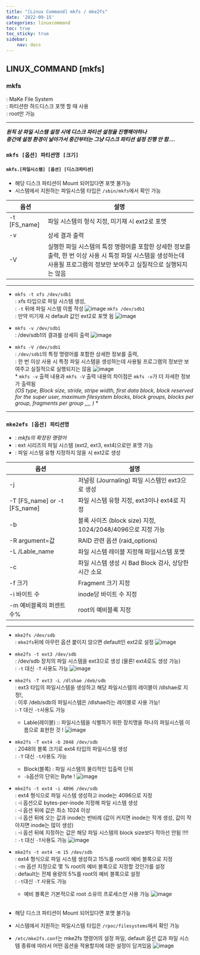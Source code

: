 ```yaml
---
title: "[Linux Command] mkfs / mke2fs"
date: '2022-09-15'
categories: linuxcommand
toc: true
toc_sticky: true
sidebar:
    nav: docs
---
```


## LINUX_COMMAND [mkfs]
### mkfs
: MaKe File System<br/>: 파티션한 하드디스크 포맷 할 때 사용<br/>: root만 가능
***
***원칙 상 파일 시스템 설정 시에 디스크 파티션 설정을 진행해야하나<br/>중간에  설정 환경이 날아가서 중간부터는 그냥 디스크 파티션 설정 진행 안 함....***
### `mkfs [옵션] 파티션명 [크기]`
#### `mkfs.[파일시스템] [옵션] [디스크파티션]`
* 해당 디스크 파티션이 Mount 되어있다면 포맷 불가능
* 시스템에서 지원하는 파일시스템 타입은 `/sbin/mkfs`에서 확인 가능<br/>

| 옵션 | 설명 |
|--|--|
| -t [FS_name] | 파일 시스템의 형식 지정, 미기재 시 ext2로 포맷 |
| -v | 상세 결과 출력 |
| -V | 실행한 파일 시스템의 특정 명령어를 포함한 상세한 정보를 출력, 한 번 이상 사용 시 특정 파일 시스템을 생성하는데 사용될 프로그램의 정보만 보여주고 실질적으로 실행되지는 않음 |
***
- `mkfs -t xfs /dev/sdb1` <br/>: xfs 타입으로 파일 시스템 생성,<br/>: `-t` 뒤에 파일 시스템 이름 작성
![image](https://user-images.githubusercontent.com/111679538/192184157-2952d884-d418-4963-8908-82722a0985c3.png "mkfs_option '-t'")
 `mkfs /dev/sdb1`<br/>: 만약 미기재 시 default 값인 ext2로 포맷 됨
![image](https://user-images.githubusercontent.com/111679538/192183737-3f2ee7a4-bb58-4bbd-b3cb-8b9d6a54f121.png "mkfs_defaults_ext2")
 
* `mkfs -v /dev/sdb1` <br/>: /dev/sdb1의 결과를 상세히 출력
![image](https://user-images.githubusercontent.com/111679538/192190816-17287e6f-22a8-4523-8223-ed289f0016f8.png "mkfs_option '-v'")

* `mkfs -V /dev/sdb1`<br/>: `/dev/sdb1`의 특정 명령어를 포함한 상세한 정보를 출력, <br/>: 한 번 이상 사용 시 특정 파일 시스템을 생성하는데 사용될 프로그램의 정보만 보여주고 실질적으로 실행되지는 않음
![image](https://user-images.githubusercontent.com/111679538/192190992-1ccff6bb-d4c3-4c6d-8e4d-26bcbf1ea918.png "mkfs_option '-V'")
<br/> * `mkfs -v` 출력 내용과 `mkfs -V` 출력 내용의 차이점은 `mkfs -v`가 더 자세한 정보가 출력됨 <Br/>*(OS type, Block size, stride, stripe width, first data block, block reserved for the super user, maximum filesystem blocks, block groups, blocks per group, fragments per group ,,\,\, )*  *
***
### `mke2efs [옵션] 파티션명`<br/>
* : *mkfs의 확장된 명령어*<br/>
* : ext 시리즈의 파일 시스템 (ext2, ext3, ext4)으로만 포맷 가능<br/>
* : 파일 시스템 유형 지정하지 않을 시 ext2로 생성

| 옵션 | 설명 |
|--|--|
| -j | 저널링 (Journaling) 파일 시스템인 ext3으로 생성 |
| -T [FS_name] or -t [FS_name] | 파일 시스템 유형 지정, ext3이나 ext4로 지정 |
| -b | 블록 사이즈 (block size) 지정, 1024/2048/4096으로 지정 가능 |
| -R argument=값 | RAID 관련 옵션 (raid_options)|
| -L /Lable_name | 파일 시스템 레이블 지정해 파일시스템 포맷|
| -c | 파일 시스템 생성 시 Bad Block 검사, 상당한 시간 소요 | 
| -f 크기| Fragment 크기 지정 |
| -i 바이트 수 | inode당 바이트 수 지정 |
| -m 예비블록의 퍼센트 수% | root의 예비블록 지정 |
***
- `mke2fs /dev/sdb` <br/>: `mke2fs`뒤에 아무런 옵션 붙이지 않으면 default인 ext2로 설정
![image](https://user-images.githubusercontent.com/111679538/202099364-ccae82e6-75b3-4be1-b44a-1dad36bf4723.png "mke2fs_no+options")

- `mke2fs -t ext3 /dev/sdb` <br/>: /dev/sdb 장치의 파일 시스템을 ext3으로 생성 (물론! ext4로도 생성 가능)<br/>: `-t` 대신 `-T` 사용도 가능
![image](https://user-images.githubusercontent.com/111679538/202387959-b194af09-0860-4d7e-bf36-c6280b7da0f3.png "mke2fs -t [FS_name]")

- `mke2fs -T ext3 -L /dlshae /deb/sdb`<br/>: ext3 타입의 파일시스템을 생성하고 해당 파일시스템의 레이블이 /dlshae로 지정!,<br/>: 이후 /deb/sdb의 파일시스템은 /dlshae라는 레이블로 사용 가능!<br/>:`-T` 대신 `-t`사용도 가능
	- Lable(레이블) :: 파일시스템을 식별하기 위한 장치명을 하나의 파일시스템 이름으로 표현한 것 !
![image](https://user-images.githubusercontent.com/111679538/202389652-b2fe39ec-0e24-47eb-80c1-33d8e410025f.png "mke2fs -L Lable+name")

- `mke2fs -T ext4 -b 2048 /dev/sdb`<br/>: 2048의 블록 크기로 ext4 타입의 파일시스템 생성<br/>: `-T` 대신 `-t`사용도 가능
	- Block(블록) : 파일 시스템의 물리적인 입출력 단위
	- `-b`옵션의 단위는 Byte !
![image](https://user-images.githubusercontent.com/111679538/203676588-18292e1b-229e-4f1d-873f-f298da76b906.png "mke2fs -b Block+size")

* `mke2fs -t ext4 -i 4096 /dev/sdb`<br/>: ext4 형식으로 파일 시스템 생성하고 inode는 4096으로 지정<br/>: -i 옵션으로 bytes-per-inode 지정해 파일 시스템 생성<br/>: -i 옵션 뒤에 값은 최소 1024 이상<br/>: -i 옵션 뒤에 오는 값과 inode는 반비례 (값이 커지면 inode는 작게 생성, 값이 작아지면 inode는 많이 생성)<br/>: -i 옵션 뒤에 지정하는 값은 해당 파일 시스템의 block size보다 작아선 안됨 !!!! <br/>: `-t` 대신 `-T`사용도 가능
![image](https://user-images.githubusercontent.com/111679538/203684032-8aec9fe0-e690-40e6-b3c8-18965754dcd3.png "mke2fs -i Inode+size")

* `mke2fs -t ext4 -m 15 /dev/sdb`<br/>: ext4 형식으로 파일 시스템 생성하고 15%를 root의 예비 블록으로 지정<br/>: -m 옵션 지정으로 몇 % root의 예비 블록으로 지정할 것인가를 설정<br/>: default는 전체 용량의 5%를 root의 예비 블록으로 설정<br/>: `-t`대신 `-T` 사용도 가능
	* 예비 블록은 기본적으로 root 소유의 프로세스만 사용 가능
![image](https://user-images.githubusercontent.com/111679538/203685382-e4248b8c-a91f-44e4-b755-63dad16265b4.png)
<br/><br/>
* 해당 디스크 파티션이 Mount 되어있다면 포맷 불가능
* 시스템에서 지원하는 파일시스템 타입은 `/rpoc/filesystems`에서 확인 가능
* `/etc/mke2fs.conf`는 mke2fs 명령어의 설정 파일, default 옵션 값과 파일 시스템 종류에 따라서 어떤 옵션을 적용할지에 대한 설정이 담겨있음
![image](https://user-images.githubusercontent.com/111679538/203682087-62b5baff-8c56-4ff6-ac0b-6c801feb891e.png "/etc/mke2fs.conf")
